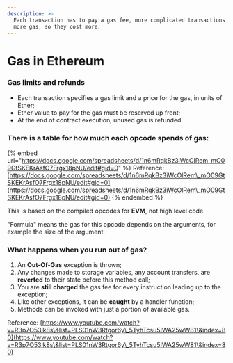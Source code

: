 ```yaml
---
description: >-
  Each transaction has to pay a gas fee, more complicated transactions consume
  more gas, so they cost more.
---
```


# Gas in Ethereum

### Gas limits and refunds

* Each transaction specifies a gas limit and a price for the gas, in units of Ether;
* Ether value to pay for the gas must be reserved up front;
* At the end of contract execution, unused gas is refunded.

### There is a table for how much each opcode spends of gas:

{% embed url="https://docs.google.com/spreadsheets/d/1n6mRqkBz3iWcOlRem_mO09GtSKEKrAsfO7Frgx18pNU/edit#gid=0" %}
Reference: [https://docs.google.com/spreadsheets/d/1n6mRqkBz3iWcOlRem\_mO09GtSKEKrAsfO7Frgx18pNU/edit#gid=0](https://docs.google.com/spreadsheets/d/1n6mRqkBz3iWcOlRem\_mO09GtSKEKrAsfO7Frgx18pNU/edit#gid=0)
{% endembed %}

This is based on the compiled opcodes for **EVM**, not high level code.

"Formula" means the gas for this opcode depends on the arguments, for example the size of the argument.

### What happens when you run out of gas?

1. An **Out-Of-Gas** exception is thrown;
2. Any changes made to storage variables, any account transfers, are **reverted** to their state before this method call;
3. You are **still charged** the gas fee for every instruction leading up to the exception;
4. Like other exceptions, it can be **caught** by a handler function;
5. Methods can be invoked with just a portion of available gas.

Reference: [https://www.youtube.com/watch?v=R3p7O53lk8s\&list=PLS01nW3Rtgor6y\_5TyhTcsu5IWA25wW81\&index=80](https://www.youtube.com/watch?v=R3p7O53lk8s\&list=PLS01nW3Rtgor6y\_5TyhTcsu5IWA25wW81\&index=80)

